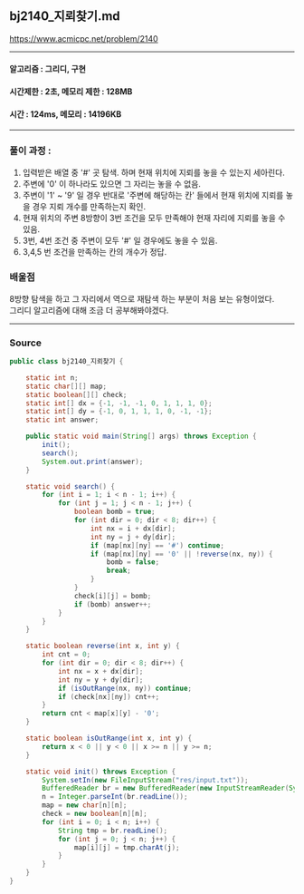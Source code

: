 ## bj2140_지뢰찾기.md

https://www.acmicpc.net/problem/2140

---
#### 알고리즘 : 그리디, 구현
#### 시간제한 : 2초, 메모리 제한 : 128MB
#### 시간 : 124ms, 메모리 : 14196KB
---
### 풀이 과정 : 
1. 입력받은 배열 중 '#' 곳 탐색. 하며 현재 위치에 지뢰를 놓을 수 있는지 세아린다.
2. 주변에 '0' 이 하나라도 있으면 그 자리는 놓을 수 없음.
3. 주변이 '1' ~ '9' 일 경우 반대로 '주변에 해당하는 칸' 들에서 현재 위치에 지뢰를 놓을 경우 지뢰 개수를 만족하는지 확인.
4. 현재 위치의 주변 8방향이 3번 조건을 모두 만족해야 현재 자리에 지뢰를 놓을 수 있음.
5. 3번, 4번 조건 중 주변이 모두 '#' 일 경우에도 놓을 수 있음.
6. 3,4,5 번 조건을 만족하는 칸의 개수가 정답.  

### 배울점

8방향 탐색을 하고 그 자리에서 역으로 재탐색 하는 부분이 처음 보는 유형이었다. <br>
그리디 알고리즘에 대해 조금 더 공부해봐야겠다.

----
### Source
```java
public class bj2140_지뢰찾기 {

    static int n;
    static char[][] map;
    static boolean[][] check;
    static int[] dx = {-1, -1, -1, 0, 1, 1, 1, 0};
    static int[] dy = {-1, 0, 1, 1, 1, 0, -1, -1};
    static int answer;

    public static void main(String[] args) throws Exception {
        init();
        search();
        System.out.print(answer);
    }

    static void search() {
        for (int i = 1; i < n - 1; i++) {
            for (int j = 1; j < n - 1; j++) {
                boolean bomb = true;
                for (int dir = 0; dir < 8; dir++) {
                    int nx = i + dx[dir];
                    int ny = j + dy[dir];
                    if (map[nx][ny] == '#') continue;
                    if (map[nx][ny] == '0' || !reverse(nx, ny)) {
                        bomb = false;
                        break;
                    }
                }
                check[i][j] = bomb;
                if (bomb) answer++;
            }
        }
    }

    static boolean reverse(int x, int y) {
        int cnt = 0;
        for (int dir = 0; dir < 8; dir++) {
            int nx = x + dx[dir];
            int ny = y + dy[dir];
            if (isOutRange(nx, ny)) continue;
            if (check[nx][ny]) cnt++;
        }
        return cnt < map[x][y] - '0';
    }

    static boolean isOutRange(int x, int y) {
        return x < 0 || y < 0 || x >= n || y >= n;
    }

    static void init() throws Exception {
        System.setIn(new FileInputStream("res/input.txt"));
        BufferedReader br = new BufferedReader(new InputStreamReader(System.in));
        n = Integer.parseInt(br.readLine());
        map = new char[n][n];
        check = new boolean[n][n];
        for (int i = 0; i < n; i++) {
            String tmp = br.readLine();
            for (int j = 0; j < n; j++) {
                map[i][j] = tmp.charAt(j);
            }
        }
    }
}
```
